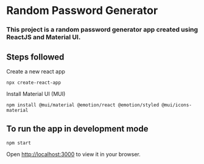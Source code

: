 # Random Password Generator
### This project is a random password generator app created using ReactJS and Material UI.


## Steps followed
Create a new react app
```
npx create-react-app
```
Install Material UI (MUI)
```
npm install @mui/material @emotion/react @emotion/styled @mui/icons-material
```

## To run the app in development mode
```
npm start
```
Open [http://localhost:3000](http://localhost:3000) to view it in your browser.
